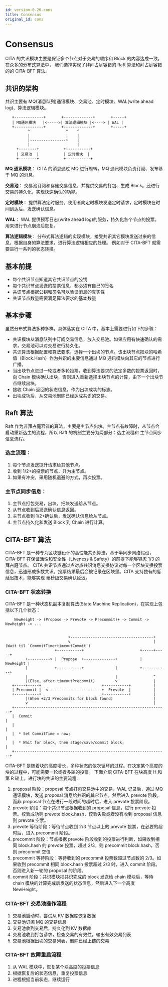 ```yaml
---
id: version-0.20-cons
title: Consensus
original_id: cons
---
```


# Consensus

CITA 的共识模块主要是保证多个节点对于交易的顺序和 Block 的内容达成一致。在众多的分布式算法中， 我们选择实现了非拜占庭容错的 Raft 算法和拜占庭容错的的 CITA-BFT 算法。

## 共识的架构

共识主要有 MQ(消息队列)通讯模块、交易池、定时模块、WAL(write ahead log)、算法逻辑模块。

       +-------------+       +-------------+       +-----+
       | MQ通讯模块   |<----->| 算法逻辑模块 |<----> | WAL |
       +-------------+       +-------------+       +-----+
              ^                ^    ^
              |                |    |
              |----------------+    |
              |                     |
         +--------+           +-----------+
         | 交易池  |           | 定时模块  |
         +--------+           +-----------+
    

**MQ 通讯模块**： CITA 的消息通过 MQ 进行周转，MQ 通讯模块负责订阅、发布基于 MQ 的消息。

**交易池**： 交易池订阅和存储交易信息，并提供交易的打包、生成 Block。还进行交易的持久化，实现快速确认的功能。

**定时模块**： 提供算法定时服务。使用者向定时模块发送定时请求，定时模块在时间到达后，发送确认信息。

**WAL**： WAL 提供预写日志(write ahead log)的服务，持久化各个节点的投票。用来进行节点崩溃后恢复。

**算法逻辑模块**： 分布式算法逻辑的实现模块，接受共识其它模块发送过来的信息，根据自身的算法要求，进行算法逻辑相应的处理。 例如对于 CITA-BFT 就需要进行一系列的状态转换。

## 基本前提

- 每个共识节点知道其它共识节点的公钥
- 每个共识节点发送的投票信息，都必须有自己的签名
- 共识节点根据公钥和签名可以验证消息的真实性
- 共识节点数量需要满足算法要求的基本数量

## 基本步骤

虽然分布式算法多种多样，具体落实在 CITA 中，基本上需要进行如下的步骤：

- 共识模块从消息队列中订阅交易信息，放入交易池。如果应用有快速确认的需求，交易池可以对交易进行持久化。
- 共识算法根据配置和算法要求，选择一个出块的节点。该出块节点把块的哈希值（Block.Hash）作为共识的主要信息通过 MQ 通讯模块向其它的节点进行广播。
- 当出块节点进过一轮或者多轮投票，收到算法要求的法定多数的投票返回时，向 Chain 模块确认出块，否则进入重新选择出块节点的计算，由下一个出块节点继续出块。
- 接收 Chain 返回的状态信息，作为出块成功的标志。
- 出块成功后，从交易池删除已经达成共识的交易。

## Raft 算法

Raft 作为非拜占庭容错的算法，主要是主节点出块。主节点有故障时，从节点会启动重新选主的流程，所以 Raft 的机制主要分为两部分：选主流程和 主节点同步信息流程。

### 选主流程：

1. 每个节点发送提升请求给其他节点。
2. 收到 1/2+的投票的节点，升为主节点。
3. 如果有冲突，采用随机退避的方式，再次投票。

### 主节点同步信息：

1. 主节点打包交易，出块，把块发送给从节点。
2. 从节点收到后发送确认信息返回。
3. 主节点收到 1/2+确认后，发送确认信息给从节点。
4. 主节点持久化和发送 Block 到 Chain 进行计算。

## CITA-BFT 算法

CITA-BFT 是一种专为区块链设计的高性能共识算法，基于半同步网络假设，CITA-BFT 在保证活性和安全性（Liveness & Safety）的前提下能够容忍 1/3 的拜占庭节点。 CITA 共识节点通过点对点共识消息交换协议对每一个区块交换投票信息，迅速形成多数共识。投票结果最后会被记录在区块里。CITA 支持独有的低延迟技术，能够实现 毫秒级交易确认延迟。

### CITA-BFT 状态转换

CITA-BFT 是一种状态机副本复制算法(State Machine Replication)，在实现上包括以下几个状态：

        NewHeight -> (Propose -> Prevote -> Precommit)+ -> Commit -> NewHeight -> ...
    

                                +-------------------------------------+
                                v                                     |(Wait til `CommmitTime+timeoutCommit`)
                          +-----------+                         +-----+-----+
             +----------> |  Propose  +--------------+          | NewHeight |
             |            +-----------+              |          +-----------+
             |                                       |                ^
             |(Else, after timeoutPrecommit)         v                |
       +-----+-----+                           +-----------+          |
       | Precommit |  <------------------------+  Prevote  |          |
       +-----+-----+                           +-----------+          |
             |(When +2/3 Precommits for block found)                  |
             v                                                        |
       +--------------------------------------------------------------------+
       |  Commit                                                            |
       |                                                                    |
       |  * Set CommitTime = now;                                           |
       |  * Wait for block, then stage/save/commit block;                   |
       +--------------------------------------------------------------------+
    

CITA-BFT 是随着块的高度增长，多种状态的依次循环的过程。在决定某个高度的块的过程中，可能需要一轮或者多轮的投票。 下面介绍 CITA-BFT 在块高度 H 和第 R 轮上，进行块的共识的主要流程:

1. proposal 阶段：proposal 节点打包交易池中的交易，WAL 记录后，通过 MQ 通讯模块，发送 proposal 消息给共识的其它节点，然后进入 prevote 阶段。而非 proposal 节点在进行一段时间的超时后，进入 prevote 投票阶段。
2. prevote 阶段：每个共识节点根据收到的 proposal 信息，进行 prevote 投票。校验成功则 prevote block.hash，校验失败或者没有收到 proposal 信息则 prevote 空票。
3. prevote 等待阶段：等待节点收到 2/3 节点以上的 prevote 投票，在必要的超时后，进入 precommit 阶段。
4. precommit 阶段：节点根据 prevote 阶段收到的投票进行判断，如果收到相同 block.hash 的 prevote 投票，超过 2/3，则 precommit block.hash，否则 precommit 空值
5. precommit 等待阶段：等待收到的 precommit 投票数超过节点数的 2/3。如果收到 precommit 相同 block.hash 投票超过 2/3 时，进入 commit 阶段。否则进入新一轮的 proposal 的阶段。
6. commit 阶段：共识模块把共识完成的 block 发送给 chain 模块后，等待 chain 模块的计算完成后发送的状态信息，然后进入下一个高度 NewHeight。

### CITA-BFT 交易池操作流程

1. 交易池启动时，尝试从 KV 数据库恢复数据
2. 交易池订阅 MQ 的交易信息
3. 交易池收到交易后，持久化到 KV 数据库
4. 交易池收到打包请求，检查交易的有效性，输出有效交易列表
5. 交易池根据出块的交易列表，删除已经上链的交易

### CITA-BFT 故障重启流程

1. 从 WAL 模块中，恢复某个块高度的投票信息
2. 根据恢复后的状态信息，重复投票信息
3. 进程根据当前状态，继续运行